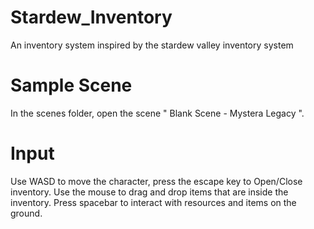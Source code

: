 # Stardew_Inventory
 An inventory system inspired by the stardew valley inventory system


# Sample Scene
In the scenes folder, open the scene " Blank Scene - Mystera Legacy ".

# Input
Use WASD to move the character, press the escape key to Open/Close inventory. Use the mouse to drag and drop items that are inside the inventory.
Press spacebar to interact with resources and items on the ground.
